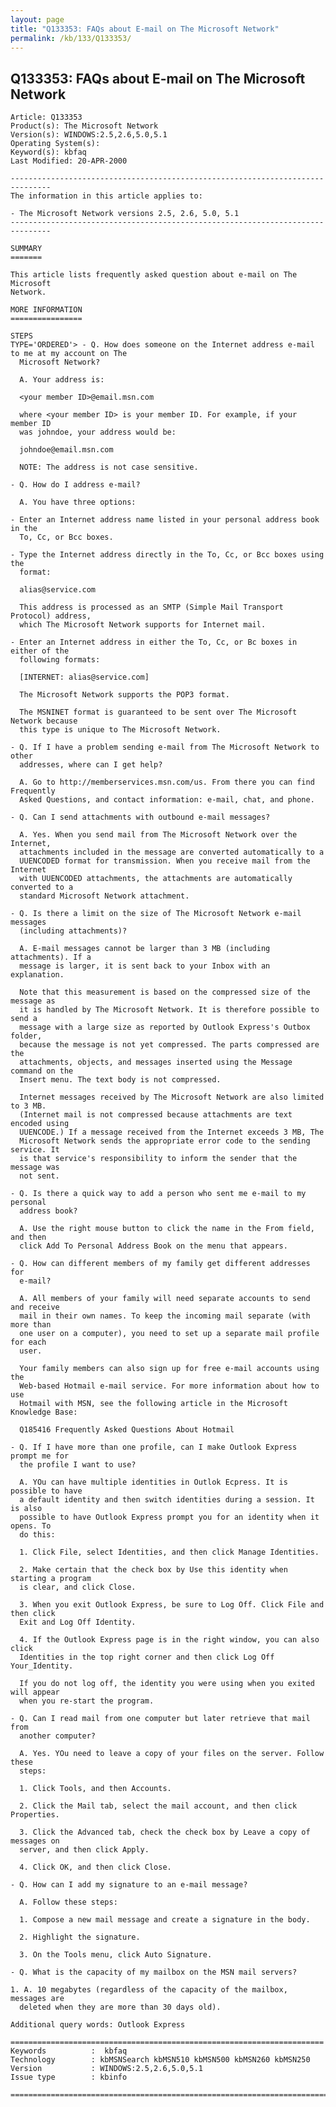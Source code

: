 ```yaml
---
layout: page
title: "Q133353: FAQs about E-mail on The Microsoft Network"
permalink: /kb/133/Q133353/
---
```


## Q133353: FAQs about E-mail on The Microsoft Network

	Article: Q133353
	Product(s): The Microsoft Network
	Version(s): WINDOWS:2.5,2.6,5.0,5.1
	Operating System(s): 
	Keyword(s): kbfaq
	Last Modified: 20-APR-2000
	
	-------------------------------------------------------------------------------
	The information in this article applies to:
	
	- The Microsoft Network versions 2.5, 2.6, 5.0, 5.1 
	-------------------------------------------------------------------------------
	
	SUMMARY
	=======
	
	This article lists frequently asked question about e-mail on The Microsoft
	Network.
	
	MORE INFORMATION
	================
	
	STEPS
	TYPE='ORDERED'> - Q. How does someone on the Internet address e-mail to me at my account on The
	  Microsoft Network?
	
	  A. Your address is:
	
	  <your member ID>@email.msn.com
	
	  where <your member ID> is your member ID. For example, if your member ID
	  was johndoe, your address would be:
	
	  johndoe@email.msn.com
	
	  NOTE: The address is not case sensitive.
	
	- Q. How do I address e-mail?
	
	  A. You have three options:
	
	- Enter an Internet address name listed in your personal address book in the
	  To, Cc, or Bcc boxes.
	
	- Type the Internet address directly in the To, Cc, or Bcc boxes using the
	  format:
	
	  alias@service.com
	
	  This address is processed as an SMTP (Simple Mail Transport Protocol) address,
	  which The Microsoft Network supports for Internet mail.
	
	- Enter an Internet address in either the To, Cc, or Bc boxes in either of the
	  following formats:
	
	  [INTERNET: alias@service.com]
	
	  The Microsoft Network supports the POP3 format.
	
	  The MSNINET format is guaranteed to be sent over The Microsoft Network because
	  this type is unique to The Microsoft Network.
	
	- Q. If I have a problem sending e-mail from The Microsoft Network to other
	  addresses, where can I get help?
	
	  A. Go to http://memberservices.msn.com/us. From there you can find Frequently
	  Asked Questions, and contact information: e-mail, chat, and phone.
	
	- Q. Can I send attachments with outbound e-mail messages?
	
	  A. Yes. When you send mail from The Microsoft Network over the Internet,
	  attachments included in the message are converted automatically to a
	  UUENCODED format for transmission. When you receive mail from the Internet
	  with UUENCODED attachments, the attachments are automatically converted to a
	  standard Microsoft Network attachment.
	
	- Q. Is there a limit on the size of The Microsoft Network e-mail messages
	  (including attachments)?
	
	  A. E-mail messages cannot be larger than 3 MB (including attachments). If a
	  message is larger, it is sent back to your Inbox with an explanation.
	
	  Note that this measurement is based on the compressed size of the message as
	  it is handled by The Microsoft Network. It is therefore possible to send a
	  message with a large size as reported by Outlook Express's Outbox folder,
	  because the message is not yet compressed. The parts compressed are the
	  attachments, objects, and messages inserted using the Message command on the
	  Insert menu. The text body is not compressed.
	
	  Internet messages received by The Microsoft Network are also limited to 3 MB.
	  (Internet mail is not compressed because attachments are text encoded using
	  UUENCODE.) If a message received from the Internet exceeds 3 MB, The
	  Microsoft Network sends the appropriate error code to the sending service. It
	  is that service's responsibility to inform the sender that the message was
	  not sent.
	
	- Q. Is there a quick way to add a person who sent me e-mail to my personal
	  address book?
	
	  A. Use the right mouse button to click the name in the From field, and then
	  click Add To Personal Address Book on the menu that appears.
	
	- Q. How can different members of my family get different addresses for
	  e-mail?
	
	  A. All members of your family will need separate accounts to send and receive
	  mail in their own names. To keep the incoming mail separate (with more than
	  one user on a computer), you need to set up a separate mail profile for each
	  user.
	
	  Your family members can also sign up for free e-mail accounts using the
	  Web-based Hotmail e-mail service. For more information about how to use
	  Hotmail with MSN, see the following article in the Microsoft Knowledge Base:
	
	  Q185416 Frequently Asked Questions About Hotmail
	
	- Q. If I have more than one profile, can I make Outlook Express prompt me for
	  the profile I want to use?
	
	  A. YOu can have multiple identities in Outlok Ecpress. It is possible to have
	  a default identity and then switch identities during a session. It is also
	  possible to have Outlook Express prompt you for an identity when it opens. To
	  do this:
	
	  1. Click File, select Identities, and then click Manage Identities.
	
	  2. Make certain that the check box by Use this identity when starting a program
	  is clear, and click Close.
	
	  3. When you exit Outlook Express, be sure to Log Off. Click File and then click
	  Exit and Log Off Identity.
	
	  4. If the Outlook Express page is in the right window, you can also click
	  Identities in the top right corner and then click Log Off Your_Identity.
	
	  If you do not log off, the identity you were using when you exited will appear
	  when you re-start the program.
	
	- Q. Can I read mail from one computer but later retrieve that mail from
	  another computer?
	
	  A. Yes. YOu need to leave a copy of your files on the server. Follow these
	  steps:
	
	  1. Click Tools, and then Accounts.
	
	  2. Click the Mail tab, select the mail account, and then click Properties.
	
	  3. Click the Advanced tab, check the check box by Leave a copy of messages on
	  server, and then click Apply.
	
	  4. Click OK, and then click Close.
	
	- Q. How can I add my signature to an e-mail message?
	
	  A. Follow these steps:
	
	  1. Compose a new mail message and create a signature in the body.
	
	  2. Highlight the signature.
	
	  3. On the Tools menu, click Auto Signature.
	
	- Q. What is the capacity of my mailbox on the MSN mail servers?
	
	1. A. 10 megabytes (regardless of the capacity of the mailbox, messages are
	  deleted when they are more than 30 days old).
	
	Additional query words: Outlook Express
	
	======================================================================
	Keywords          :  kbfaq
	Technology        : kbMSNSearch kbMSN510 kbMSN500 kbMSN260 kbMSN250
	Version           : WINDOWS:2.5,2.6,5.0,5.1
	Issue type        : kbinfo
	
	=============================================================================
	
